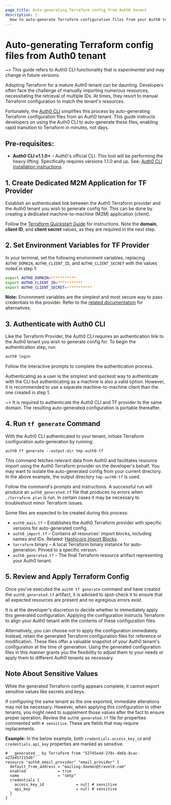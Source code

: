 ```yaml
---
page_title: Auto-generating Terraform config from Auth0 tenant
description: |-
  How to auto-generate Terraform configuration files from your Auth0 tenant
---
```


# Auto-generating Terraform config files from Auth0 tenant

~> This guide refers to Auth0 CLI functionality that is _experimental_ and may change in future versions.

Adopting Terraform for a mature Auth0 tenant can be daunting. Developers often face the challenge of manually importing numerous resources, necessitating the retrieval of multiple IDs. At times, they resort to manual Terraform configuration to match the tenant's resources.

Fortunately, the [Auth0 CLI](https://auth0.github.io/auth0-cli/) simplifies this process by auto-generating Terraform configuration files from an Auth0 tenant. This guide instructs developers on using the Auth0 CLI to auto-generate these files, enabling rapid transition to Terraform in minutes, not days.

## Pre-requisites:

- **Auth0 CLI v1.1.0+** – Auth0's official CLI. This tool will be performing the heavy lifting. Specifically requires versions 1.1.0 and up. See: [Auth0 CLI installation instructions](https://auth0.github.io/auth0-cli/).

## 1. Create Dedicated M2M Application for TF Provider

Establish an authenticated link between the Auth0 Terraform provider and the Auth0 tenant you wish to generate config for. This can be done by creating a dedicated machine-to-machine (M2M) application (client).

Follow the [Terraform Quickstart Guide](https://registry.terraform.io/providers/auth0/auth0/latest/docs/guides/quickstart#create-a-machine-to-machine-application) for instructions. Note the **domain**, **client ID**, and **client secret** values, as they are required in the next step.

## 2. Set Environment Variables for TF Provider

In your terminal, set the following environment variables, replacing `AUTH0_DOMAIN`, `AUTH0_CLIENT_ID`, and `AUTH0_CLIENT_SECRET` with the values noted in step 1:

```sh
export AUTH0_DOMAIN=***********
export AUTH0_CLIENT_ID=***********
export AUTH0_CLIENT_SECRET=***********
```

**Note:** Environment variables are the simplest and most secure way to pass credentials to the provider. Refer to the [related documentation](https://registry.terraform.io/providers/auth0/auth0/latest/docs#example-usage) for alternatives.

## 3. Authenticate with Auth0 CLI

Like the Terraform Provider, the Auth0 CLI requires an authentication link to the Auth0 tenant you wish to generate config for. To begin the authentication step, run:

```sh
auth0 login
```

Follow the interactive prompts to complete the authentication process.

Authenticating as a user is the simplest and quickest way to authenticate with the CLI but authenticating as a machine is also a valid option. However, it is recommended to use a separate machine-to-machine client than the one created in step 1.

~> It is required to authenticate the Auth0 CLI and TF provider to the same domain. The resulting auto-generated configuration is portable thereafter.

## 4. Run `tf generate` Command

With the Auth0 CLI authenticated to your tenant, initiate Terraform configuration auto-generation by running:

```
auth0 tf generate --output-dir tmp-auth0-tf
```

This command fetches relevant data from Auth0 and facilitates resource import using the Auth0 Terraform provider on the developer's behalf. You may want to isolate the auto-generated config from your current directory. In the above example, the output directory `tmp-auth0-tf` is used.

Follow the command's prompts and instructions. A successful run will produce an `auth0_generated.tf` file that produces no errors when `./terraform plan` is run. In certain cases it may be necessary to troubleshoot minor Terraform issues.

Some files are expected to be created during this process:

- `auth0_main.tf` – Establishes the Auth0 Terraform provider with specific versions for auto-generated config.
- `auth0_import.tf` – Contains all resources' import blocks, including names and IDs. Related: [Hashicorp Import Blocks](https://developer.hashicorp.com/terraform/language/import).
- `terraform` binary – A local Terraform binary instance for auto-generation. Pinned to a specific version.
- `auth0_generated.tf` – The final Terraform resource artifact representing your Auth0 tenant.

## 5. Review and Apply Terraform Config

Once you've executed the `auth0 tf generate` command and have created the `auth0_generated.tf` artifact, it is advised to spot-check it to ensure that all expected resources are present and no egregious errors exist.

It is at the developer's discretion to decide whether to immediately apply this generated configuration. Applying the configuration instructs Terraform to align your Auth0 tenant with the contents of these configuration files.

Alternatively, you can choose not to apply the configuration immediately. Instead, retain the generated Terraform configuration files for reference or modification. These files offer a valuable snapshot of your Auth0 tenant's configuration at the time of generation. Using the generated configuration files in this manner grants you the flexibility to adjust them to your needs or apply them to different Auth0 tenants as necessary.

## Note About Sensitive Values

While the generated Terraform config appears complete, it cannot export sensitive values like secrets and keys.

If configuring the same tenant as the one exported, immediate alterations may not be necessary. However, when applying this configuration to other tenants, you might need to supplement those values after the fact to ensure proper operation. Review the `auth0_generated.tf` file for properties commented with `# sensitive`. These are fields that may require replacements.

**Example:**
In the below example, both `credentials.access_key_id` and `credentials.api_key` properties are marked as sensitive.

```hcl
# __generated__ by Terraform from "52745e4d-278c-4b6b-8cac-a27e457215d6"
resource "auth0_email_provider" "email_provider" {
  default_from_address = "mailing-daemon@travel0.com"
  enabled              = true
  name                 = "smtp"
  credentials {
    access_key_id              = null # sensitive
    api_key                    = null # sensitive
  }
}
```
